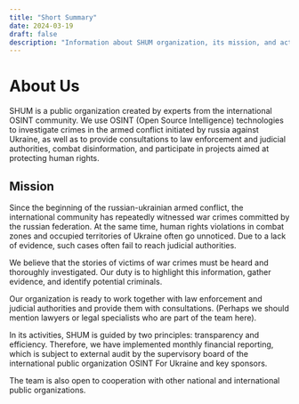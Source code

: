 ```yaml
---
title: "Short Summary"
date: 2024-03-19
draft: false
description: "Information about SHUM organization, its mission, and activities in OSINT investigations"
---
```


# About Us

SHUM is a public organization created by experts from the international OSINT community. We use OSINT (Open Source Intelligence) technologies to investigate crimes in the armed conflict initiated by russia against Ukraine, as well as to provide consultations to law enforcement and judicial authorities, combat disinformation, and participate in projects aimed at protecting human rights.

## Mission

Since the beginning of the russian-ukrainian armed conflict, the international community has repeatedly witnessed war crimes committed by the russian federation. At the same time, human rights violations in combat zones and occupied territories of Ukraine often go unnoticed. Due to a lack of evidence, such cases often fail to reach judicial authorities.

We believe that the stories of victims of war crimes must be heard and thoroughly investigated. Our duty is to highlight this information, gather evidence, and identify potential criminals.

Our organization is ready to work together with law enforcement and judicial authorities and provide them with consultations. (Perhaps we should mention lawyers or legal specialists who are part of the team here).

In its activities, SHUM is guided by two principles: transparency and efficiency. Therefore, we have implemented monthly financial reporting, which is subject to external audit by the supervisory board of the international public organization OSINT For Ukraine and key sponsors.

The team is also open to cooperation with other national and international public organizations.
